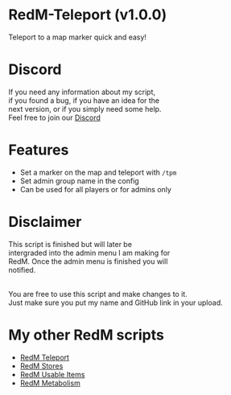 # RedM-Teleport (v1.0.0)
 Teleport to a map marker quick and easy!

# Discord
If you need any information about my script,<br>
if you found a bug, if you have an idea for the <br>
next version, or if you simply need some help.<br>
Feel free to join our [Discord](http://discord.gg/2gdypBhsye)

# Features
- Set a marker on the map and teleport with `/tpm`
- Set admin group name in the config
- Can be used for all players or for admins only

# Disclaimer
This script is finished but will later be <br>
intergraded into the admin menu I am making for <br>
RedM. Once the admin menu is finished you will <br>
notified.<br><br>

You are free to use this script and make changes to it. <br>
Just make sure you put my name and GitHub link in your upload.

# My other RedM scripts
- [RedM Teleport]( https://github.com/DevDokus/RedM-Teleport)
- [RedM Stores](https://github.com/DevDokus/Redm-Stores)
- [RedM Usable Items](https://github.com/DevDokus/RedM-UsableItems)
- [RedM Metabolism](https://github.com/DevDokus/RedM-Metabolism)
